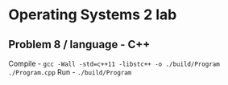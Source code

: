 # Operating Systems 2 lab

## Problem 8 / language - C++

Compile - `gcc -Wall -std=c++11 -libstc++ -o ./build/Program ./Program.cpp`
Run     - `./build/Program`

